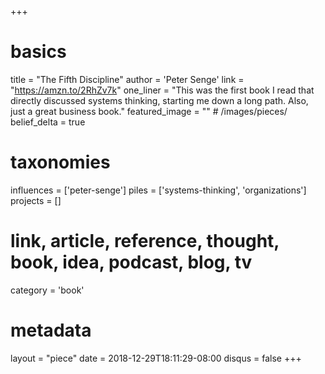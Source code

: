 +++
# basics
title     		 = "The Fifth Discipline"
author    		 = 'Peter Senge'
link      		 = "https://amzn.to/2RhZv7k"
one_liner 		 = "This was the first book I read that directly discussed systems thinking, starting me down a long path. Also, just a great business book."
featured_image = "" # /images/pieces/
belief_delta	 = true

# taxonomies
influences		 = ['peter-senge']
piles     		 = ['systems-thinking', 'organizations']
projects			 = []

# link, article, reference, thought, book, idea, podcast, blog, tv
category  		 = 'book'

# metadata
layout	    	 = "piece"
date      		 = 2018-12-29T18:11:29-08:00
disqus    		 = false
+++

